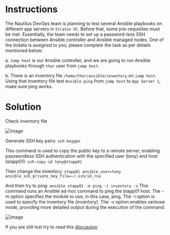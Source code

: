 # Instructions

The Nautilus DevOps team is planning to test several Ansible playbooks on different app servers in `Stratos DC`. Before that, some pre-requisites must be met. Essentially, the team needs to set up a password-less SSH connection between Ansible controller and Ansible managed nodes. One of the tickets is assigned to you; please complete the task as per details mentioned below:

a. `Jump host` is our Ansible controller, and we are going to run Ansible playbooks through `thor` user from `jump host`.

b. There is an inventory file `/home/thor/ansible/inventory` on `jump host`. Using that inventory file test `Ansible ping` from `jump host` to `App Server 1`, make sure ping works.

# Solution

Check inventory file

![image](https://github.com/janaom/KodeKloud-Engineer-2.0/assets/83917694/30ded6e2-d764-49c6-b8aa-e9c5e0f64ea8)

Generate SSH key pairs: `ssh-keygen`

This command is used to copy the public key to a remote server, enabling passwordless SSH authentication with the specified user (tony) and host (stapp01): `ssh-copy-id tony@stapp01`

Then change the inventory: `stapp01 ansible_user=tony ansible_ssh_private_key_file=~/.ssh/id_rsa`

And then try to ping: `ansible stapp01 -m ping -i inventory -v` This command runs an Ansible ad-hoc command to ping the stapp01 host. The -m option specifies the module to use, in this case, ping. The -i option is used to specify the inventory file (inventory). The -v option enables verbose mode, providing more detailed output during the execution of the command.

![image](https://github.com/janaom/KodeKloud-Engineer-2.0/assets/83917694/f60e7f91-c3e5-4a50-8181-54a6b9afcf60)

If you are still lost try to read this [discussion](https://kodekloud.com/community/t/issue-with-the-task-named-ansible-ping-module-usage/353439)
